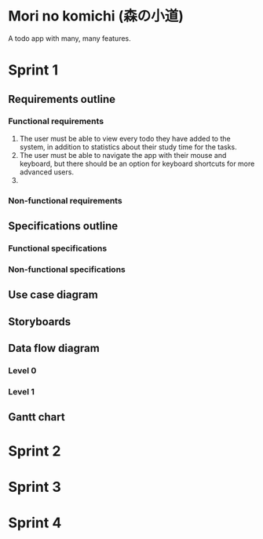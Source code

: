 # Mori no komichi (森の小道)
A todo app with many, many features.

# Sprint 1
## Requirements outline
### Functional requirements
1. The user must be able to view every todo they have added to the system, in addition to statistics about their study time for the tasks.
2. The user must be able to navigate the app with their mouse and keyboard, but there should be an option for keyboard shortcuts for more advanced users.
3. 
### Non-functional requirements
## Specifications outline
### Functional specifications
### Non-functional specifications
## Use case diagram
## Storyboards
## Data flow diagram
### Level 0
### Level 1
## Gantt chart
# Sprint 2
# Sprint 3
# Sprint 4
